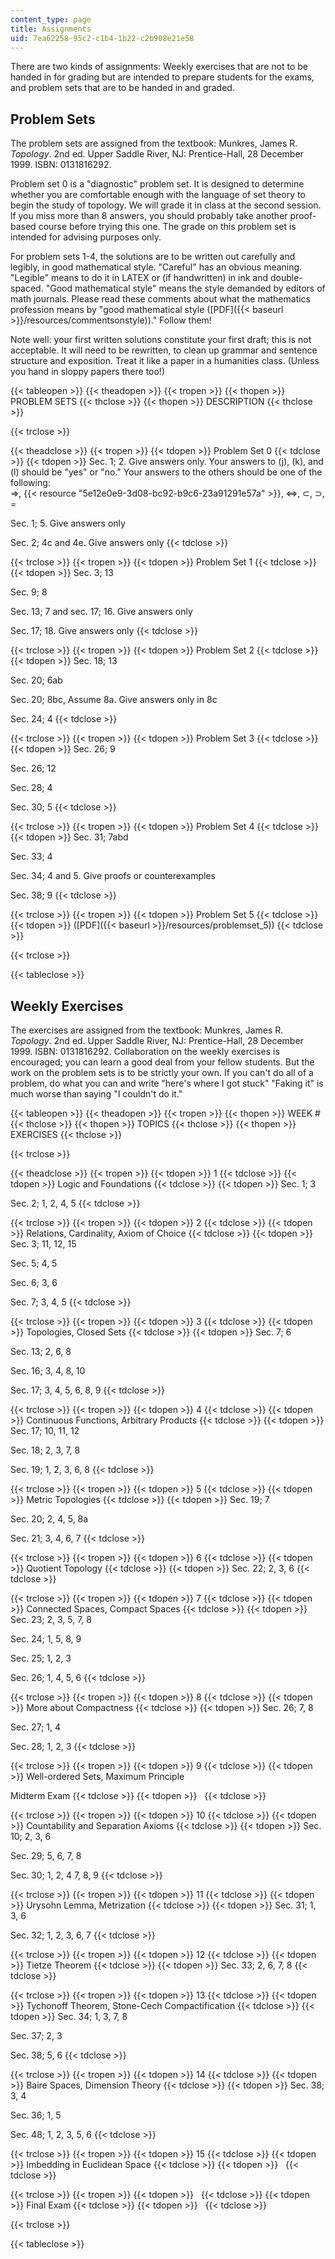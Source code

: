 ```yaml
---
content_type: page
title: Assignments
uid: 7ea62258-95c2-c1b4-1b22-c2b908e21e58
---
```


There are two kinds of assignments: Weekly exercises that are not to be handed in for grading but are intended to prepare students for the exams, and problem sets that are to be handed in and graded.

Problem Sets
------------

The problem sets are assigned from the textbook: Munkres, James R. _Topology_. 2nd ed. Upper Saddle River, NJ: Prentice-Hall, 28 December 1999. ISBN: 0131816292.

Problem set 0 is a "diagnostic" problem set. It is designed to determine whether you are comfortable enough with the language of set theory to begin the study of topology. We will grade it in class at the second session. lf you miss more than 8 answers, you should probably take another proof-based course before trying this one. The grade on this problem set is intended for advising purposes only.

For problem sets 1-4, the solutions are to be written out carefully and legibly, in good mathematical style. "Careful" has an obvious meaning. "Legible" means to do it in LATEX or (if handwritten) in ink and double-spaced. "Good mathematical style" means the style demanded by editors of math journals. Please read these comments about what the mathematics profession means by "good mathematical style ([PDF]({{< baseurl >}}/resources/commentsonstyle))." Follow them!

Note well: your first written solutions constitute your first draft; this is not acceptable. It will need to be rewritten, to clean up grammar and sentence structure and exposition. Treat it like a paper in a humanities class. (Unless you hand in sloppy papers there too!)

{{< tableopen >}}
{{< theadopen >}}
{{< tropen >}}
{{< thopen >}}
PROBLEM SETS
{{< thclose >}}
{{< thopen >}}
DESCRIPTION
{{< thclose >}}

{{< trclose >}}

{{< theadclose >}}
{{< tropen >}}
{{< tdopen >}}
Problem Set 0
{{< tdclose >}}
{{< tdopen >}}
Sec. 1; 2. Give answers only. Your answers to (j), (k), and (l) should be "yes" or "no." Your answers to the others should be one of the following:  
⇒, {{< resource "5e12e0e9-3d08-bc92-b9c6-23a91291e57a" >}}, ⇔, ⊂, ⊃, =  
  
Sec. 1; 5. Give answers only  
  
Sec. 2; 4c and 4e. Give answers only
{{< tdclose >}}

{{< trclose >}}
{{< tropen >}}
{{< tdopen >}}
Problem Set 1
{{< tdclose >}}
{{< tdopen >}}
Sec. 3; 13  
  
Sec. 9; 8  
  
Sec. 13; 7 and sec. 17; 16. Give answers only  
  
Sec. 17; 18. Give answers only
{{< tdclose >}}

{{< trclose >}}
{{< tropen >}}
{{< tdopen >}}
Problem Set 2
{{< tdclose >}}
{{< tdopen >}}
Sec. 18; 13  
  
Sec. 20; 6ab  
  
Sec. 20; 8bc, Assume 8a. Give answers only in 8c  
  
Sec. 24; 4
{{< tdclose >}}

{{< trclose >}}
{{< tropen >}}
{{< tdopen >}}
Problem Set 3
{{< tdclose >}}
{{< tdopen >}}
Sec. 26; 9  
  
Sec. 26; 12  
  
Sec. 28; 4  
  
Sec. 30; 5
{{< tdclose >}}

{{< trclose >}}
{{< tropen >}}
{{< tdopen >}}
Problem Set 4
{{< tdclose >}}
{{< tdopen >}}
Sec. 31; 7abd  
  
Sec. 33; 4  
  
Sec. 34; 4 and 5. Give proofs or counterexamples  
  
Sec. 38; 9
{{< tdclose >}}

{{< trclose >}}
{{< tropen >}}
{{< tdopen >}}
Problem Set 5
{{< tdclose >}}
{{< tdopen >}}
([PDF]({{< baseurl >}}/resources/problemset_5))
{{< tdclose >}}

{{< trclose >}}

{{< tableclose >}}

Weekly Exercises
----------------

The exercises are assigned from the textbook: Munkres, James R. _Topology_. 2nd ed. Upper Saddle River, NJ: Prentice-Hall, 28 December 1999. ISBN: 0131816292. Collaboration on the weekly exercises is encouraged; you can learn a good deal from your fellow students. But the work on the problem sets is to be strictly your own. If you can't do all of a problem, do what you can and write "here's where I got stuck" "Faking it" is much worse than saying "I couldn't do it."

{{< tableopen >}}
{{< theadopen >}}
{{< tropen >}}
{{< thopen >}}
WEEK #
{{< thclose >}}
{{< thopen >}}
TOPICS
{{< thclose >}}
{{< thopen >}}
EXERCISES
{{< thclose >}}

{{< trclose >}}

{{< theadclose >}}
{{< tropen >}}
{{< tdopen >}}
1
{{< tdclose >}}
{{< tdopen >}}
Logic and Foundations
{{< tdclose >}}
{{< tdopen >}}
Sec. 1; 3  
  
Sec. 2; 1, 2, 4, 5
{{< tdclose >}}

{{< trclose >}}
{{< tropen >}}
{{< tdopen >}}
2
{{< tdclose >}}
{{< tdopen >}}
Relations, Cardinality, Axiom of Choice
{{< tdclose >}}
{{< tdopen >}}
Sec. 3; 11, 12, 15  
  
Sec. 5; 4, 5  
  
Sec. 6; 3, 6  
  
Sec. 7; 3, 4, 5
{{< tdclose >}}

{{< trclose >}}
{{< tropen >}}
{{< tdopen >}}
3
{{< tdclose >}}
{{< tdopen >}}
Topologies, Closed Sets
{{< tdclose >}}
{{< tdopen >}}
Sec. 7; 6  
  
Sec. 13; 2, 6, 8  
  
Sec. 16; 3, 4, 8, 10  
  
Sec. 17; 3, 4, 5, 6, 8, 9
{{< tdclose >}}

{{< trclose >}}
{{< tropen >}}
{{< tdopen >}}
4
{{< tdclose >}}
{{< tdopen >}}
Continuous Functions, Arbitrary Products
{{< tdclose >}}
{{< tdopen >}}
Sec. 17; 10, 11, 12  
  
Sec. 18; 2, 3, 7, 8  
  
Sec. 19; 1, 2, 3, 6, 8
{{< tdclose >}}

{{< trclose >}}
{{< tropen >}}
{{< tdopen >}}
5
{{< tdclose >}}
{{< tdopen >}}
Metric Topologies
{{< tdclose >}}
{{< tdopen >}}
Sec. 19; 7  
  
Sec. 20; 2, 4, 5, 8a  
  
Sec. 21; 3, 4, 6, 7
{{< tdclose >}}

{{< trclose >}}
{{< tropen >}}
{{< tdopen >}}
6
{{< tdclose >}}
{{< tdopen >}}
Quotient Topology
{{< tdclose >}}
{{< tdopen >}}
Sec. 22; 2, 3, 6
{{< tdclose >}}

{{< trclose >}}
{{< tropen >}}
{{< tdopen >}}
7
{{< tdclose >}}
{{< tdopen >}}
Connected Spaces, Compact Spaces
{{< tdclose >}}
{{< tdopen >}}
Sec. 23; 2, 3, 5, 7, 8  
  
Sec. 24; 1, 5, 8, 9  
  
Sec. 25; 1, 2, 3  
  
Sec. 26; 1, 4, 5, 6
{{< tdclose >}}

{{< trclose >}}
{{< tropen >}}
{{< tdopen >}}
8
{{< tdclose >}}
{{< tdopen >}}
More about Compactness
{{< tdclose >}}
{{< tdopen >}}
Sec. 26; 7, 8  
  
Sec. 27; 1, 4  
  
Sec. 28; 1, 2, 3
{{< tdclose >}}

{{< trclose >}}
{{< tropen >}}
{{< tdopen >}}
9
{{< tdclose >}}
{{< tdopen >}}
Well-ordered Sets, Maximum Principle  
  
Midterm Exam
{{< tdclose >}}
{{< tdopen >}}
 
{{< tdclose >}}

{{< trclose >}}
{{< tropen >}}
{{< tdopen >}}
10
{{< tdclose >}}
{{< tdopen >}}
Countability and Separation Axioms
{{< tdclose >}}
{{< tdopen >}}
Sec. 10; 2, 3, 6  
  
Sec. 29; 5, 6, 7, 8  
  
Sec. 30; 1, 2, 4 7, 8, 9
{{< tdclose >}}

{{< trclose >}}
{{< tropen >}}
{{< tdopen >}}
11
{{< tdclose >}}
{{< tdopen >}}
Urysohn Lemma, Metrization
{{< tdclose >}}
{{< tdopen >}}
Sec. 31; 1, 3, 6  
  
Sec. 32; 1, 2, 3, 6, 7
{{< tdclose >}}

{{< trclose >}}
{{< tropen >}}
{{< tdopen >}}
12
{{< tdclose >}}
{{< tdopen >}}
Tietze Theorem
{{< tdclose >}}
{{< tdopen >}}
Sec. 33; 2, 6, 7, 8
{{< tdclose >}}

{{< trclose >}}
{{< tropen >}}
{{< tdopen >}}
13
{{< tdclose >}}
{{< tdopen >}}
Tychonoff Theorem, Stone-Cech Compactification
{{< tdclose >}}
{{< tdopen >}}
Sec. 34; 1, 3, 7, 8  
  
Sec. 37; 2, 3  
  
Sec. 38; 5, 6
{{< tdclose >}}

{{< trclose >}}
{{< tropen >}}
{{< tdopen >}}
14
{{< tdclose >}}
{{< tdopen >}}
Baire Spaces, Dimension Theory
{{< tdclose >}}
{{< tdopen >}}
Sec. 38; 3, 4  
  
Sec. 36; 1, 5  
  
Sec. 48; 1, 2, 3, 5, 6
{{< tdclose >}}

{{< trclose >}}
{{< tropen >}}
{{< tdopen >}}
15
{{< tdclose >}}
{{< tdopen >}}
Imbedding in Euclidean Space
{{< tdclose >}}
{{< tdopen >}}
 
{{< tdclose >}}

{{< trclose >}}
{{< tropen >}}
{{< tdopen >}}
 
{{< tdclose >}}
{{< tdopen >}}
Final Exam
{{< tdclose >}}
{{< tdopen >}}
 
{{< tdclose >}}

{{< trclose >}}

{{< tableclose >}}